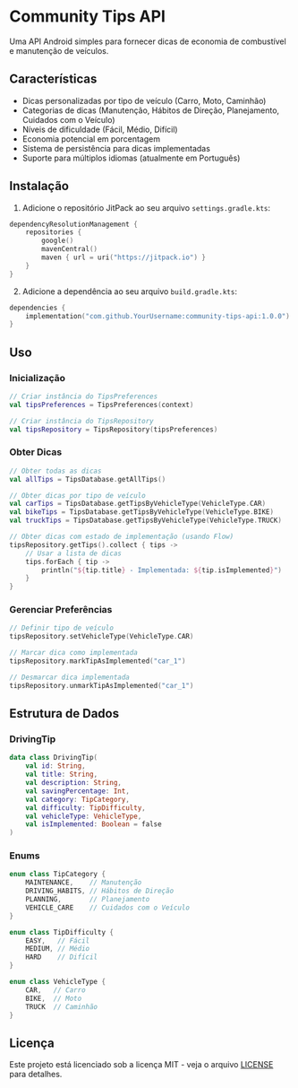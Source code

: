 # Community Tips API

Uma API Android simples para fornecer dicas de economia de combustível e manutenção de veículos.

## Características

- Dicas personalizadas por tipo de veículo (Carro, Moto, Caminhão)
- Categorias de dicas (Manutenção, Hábitos de Direção, Planejamento, Cuidados com o Veículo)
- Níveis de dificuldade (Fácil, Médio, Difícil)
- Economia potencial em porcentagem
- Sistema de persistência para dicas implementadas
- Suporte para múltiplos idiomas (atualmente em Português)

## Instalação

1. Adicione o repositório JitPack ao seu arquivo `settings.gradle.kts`:
```kotlin
dependencyResolutionManagement {
    repositories {
        google()
        mavenCentral()
        maven { url = uri("https://jitpack.io") }
    }
}
```

2. Adicione a dependência ao seu arquivo `build.gradle.kts`:
```kotlin
dependencies {
    implementation("com.github.YourUsername:community-tips-api:1.0.0")
}
```

## Uso

### Inicialização
```kotlin
// Criar instância do TipsPreferences
val tipsPreferences = TipsPreferences(context)

// Criar instância do TipsRepository
val tipsRepository = TipsRepository(tipsPreferences)
```

### Obter Dicas
```kotlin
// Obter todas as dicas
val allTips = TipsDatabase.getAllTips()

// Obter dicas por tipo de veículo
val carTips = TipsDatabase.getTipsByVehicleType(VehicleType.CAR)
val bikeTips = TipsDatabase.getTipsByVehicleType(VehicleType.BIKE)
val truckTips = TipsDatabase.getTipsByVehicleType(VehicleType.TRUCK)

// Obter dicas com estado de implementação (usando Flow)
tipsRepository.getTips().collect { tips ->
    // Usar a lista de dicas
    tips.forEach { tip ->
        println("${tip.title} - Implementada: ${tip.isImplemented}")
    }
}
```

### Gerenciar Preferências
```kotlin
// Definir tipo de veículo
tipsRepository.setVehicleType(VehicleType.CAR)

// Marcar dica como implementada
tipsRepository.markTipAsImplemented("car_1")

// Desmarcar dica implementada
tipsRepository.unmarkTipAsImplemented("car_1")
```

## Estrutura de Dados

### DrivingTip
```kotlin
data class DrivingTip(
    val id: String,
    val title: String,
    val description: String,
    val savingPercentage: Int,
    val category: TipCategory,
    val difficulty: TipDifficulty,
    val vehicleType: VehicleType,
    val isImplemented: Boolean = false
)
```

### Enums
```kotlin
enum class TipCategory {
    MAINTENANCE,    // Manutenção
    DRIVING_HABITS, // Hábitos de Direção
    PLANNING,       // Planejamento
    VEHICLE_CARE    // Cuidados com o Veículo
}

enum class TipDifficulty {
    EASY,   // Fácil
    MEDIUM, // Médio
    HARD    // Difícil
}

enum class VehicleType {
    CAR,   // Carro
    BIKE,  // Moto
    TRUCK  // Caminhão
}
```

## Licença

Este projeto está licenciado sob a licença MIT - veja o arquivo [LICENSE](LICENSE) para detalhes.
